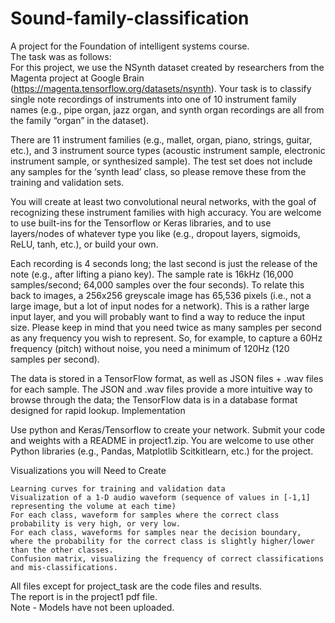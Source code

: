 # Sound-family-classification<br/>
A project for the Foundation of intelligent systems course.<br/>
The task was as follows:<br/>
For this project, we use the NSynth dataset created by researchers from the Magenta project at Google Brain (https://magenta.tensorflow.org/datasets/nsynth). 
Your task is to classify single note recordings of instruments into one of 10 instrument family names (e.g., pipe organ, jazz organ, and synth organ recordings are all 
from the family “organ” in the dataset).

There are 11 instrument families (e.g., mallet, organ, piano, strings, guitar, etc.), and 3 instrument source types (acoustic instrument sample, electronic instrument sample, 
or synthesized sample). The test set does not include any samples for the ‘synth lead’ class, so please remove these from the training and validation sets.

You will create at least two convolutional neural networks, with the goal of recognizing these instrument families with high accuracy. You are welcome to use built-ins 
for the Tensorflow or Keras libraries, and to use layers/nodes of whatever type you like (e.g., dropout layers, sigmoids, ReLU, tanh, etc.), or build your own.

Each recording is 4 seconds long; the last second is just the release of the note (e.g., after lifting a piano key). The sample rate is 16kHz (16,000 samples/second; 
64,000 samples over the four seconds). To relate this back to images, a 256x256 greyscale image has 65,536 pixels (i.e., not a large image, but a lot of input nodes for a network). 
This is a rather large input layer, and you will probably want to find a way to reduce the input size. Please keep in mind that you need twice as many samples per second as any 
frequency you wish to represent. So, for example, to capture a 60Hz frequency (pitch) without noise, you need a minimum of 120Hz (120 samples per second).

The data is stored in a TensorFlow format, as well as JSON files + .wav files for each sample. The JSON and .wav files provide a more intuitive way to browse through the data; 
the TensorFlow data is in a database format designed for rapid lookup. 
Implementation

Use python and Keras/Tensorflow to create your network. Submit your code and weights with a README in project1.zip. You are welcome to use other Python libraries 
(e.g., Pandas, Matplotlib Scitkitlearn, etc.) for the project.

Visualizations you will Need to Create

    Learning curves for training and validation data
    Visualization of a 1-D audio waveform (sequence of values in [-1,1] representing the volume at each time)
    For each class, waveform for samples where the correct class probability is very high, or very low.
    For each class, waveforms for samples near the decision boundary, where the probability for the correct class is slightly higher/lower than the other classes.
    Confusion matrix, visualizing the frequency of correct classifications and mis-classifications.
    

All files except for project_task are the code files and results.<br/>
The report is in the project1 pdf file.<br/>
Note - Models have not been uploaded.

